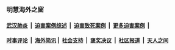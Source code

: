 
### 明慧海外之窗

####  [武汉肺炎](indexes/365.md?t=03122300) &nbsp;|&nbsp;  [迫害案例综述](indexes/328.md?t=03122300) &nbsp;|&nbsp; [迫害致死案例](indexes/277.md?t=03122300)  &nbsp;|&nbsp; [更多迫害案例](indexes/81.md?t=03122300)  &nbsp;|&nbsp; 
####  [时事评论](indexes/19.md?t=03122300) &nbsp;|&nbsp; [海外简讯](indexes/245.md?t=03122300)&nbsp;|&nbsp;  [社会支持](indexes/140.md?t=03122300) &nbsp;|&nbsp; [褒奖决议](indexes/282.md?t=03122300) &nbsp;|&nbsp; [社区报道](indexes/91.md?t=03122300)  &nbsp;|&nbsp; [天人之间](indexes/78.md?t=03122300) 

